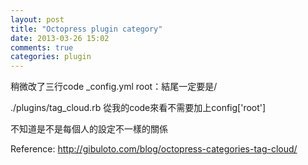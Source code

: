 ```yaml
---
layout: post
title: "Octopress plugin category"
date: 2013-03-26 15:02
comments: true
categories: plugin
---
```


稍微改了三行code
_config.yml
root：結尾一定要是/

./plugins/tag_cloud.rb
從我的code來看不需要加上config['root']

不知道是不是每個人的設定不一樣的關係


Reference:
http://gibuloto.com/blog/octopress-categories-tag-cloud/
